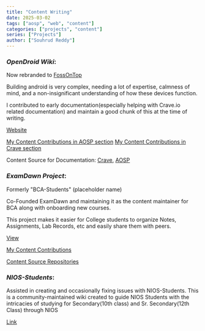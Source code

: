 ```yaml
---
title: "Content Writing"
date: 2025-03-02
tags: ["aosp", "web", "content"]
categories: ["projects", "content"]
series: ["Projects"]
author: ["Souhrud Reddy"]
---
```


### *OpenDroid Wiki*:

Now rebranded to [FossOnTop](https://fosson.top)

Building android is very complex, needing a lot of expertise, calmness of mind, and a non-insignificant understanding of how these devices function. 

I contributed to early documentation(especially helping with Crave.io related documentation) and maintain a good chunk of this at the time of writing. 

[Website](https://opendroid.pugzarecute.com/wiki)

[My Content Contributions in AOSP section](https://github.com/fossontop/aosp/commits/master/?author=sounddrill31)
[My Content Contributions in Crave section](https://github.com/fossontop/crave/commits/master/?author=sounddrill31)

Content Source for Documentation: [Crave](https://github.com/fossontop/crave), [AOSP](https://github.com/fossontop/aosp)



### *ExamDawn Project*:

Formerly "BCA-Students" (placeholder name)

Co-Founded ExamDawn and maintaining it as the content maintainer for BCA along with onboarding new courses.

This project makes it easier for College students to organize Notes, Assignments, Lab Records, etc and easily share them with peers.

[View](https://examdawn.pages.dev)

[My Content Contributions](https://github.com/examdawn/NEP2020_2023_BCA/commits?author=sounddrill31)

[Content Source Repositories](https://github.com/orgs/examdawn/repositories?q=NEP2020_)

### *NIOS-Students*:
Assisted in creating and occasionally fixing issues with NIOS-Students. This is a community-maintained wiki created to guide NIOS Students with the intricacies of studying for Secondary(10th class) and Sr. Secondary(12th Class) through NIOS

[Link](https://nios-students.pages.dev)